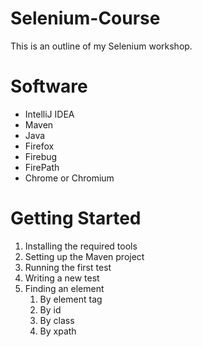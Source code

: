 Selenium-Course
===============
This is an outline of my Selenium workshop.

Software
========
* IntelliJ IDEA
* Maven
* Java
* Firefox
* Firebug
* FirePath
* Chrome or Chromium

Getting Started
===============
1. Installing the required tools
2. Setting up the Maven project
3. Running the first test
4. Writing a new test
5. Finding an element
    1. By element tag
    2. By id
    3. By class
    4. By xpath